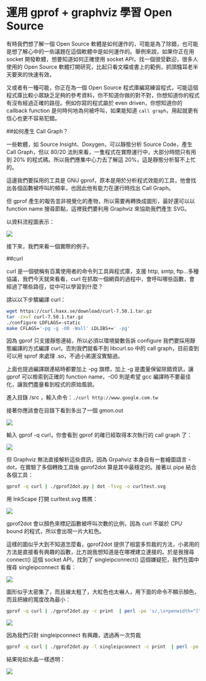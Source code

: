 # 運用 gprof + graphviz 學習 Open Source

有時我們想了解一個 Open Source 軟體是如何運作的，可能是為了除錯，也可能是想了解心中的一些議題在這個軟體中是如何運作的。舉例來說，如果你正在用 socket 開發軟體，想要知道如何正確使用 socket API，找一個很受歡迎，很多人使用的 Open Source 軟體打開研究，比起只看文檔或書上的範例，抓頭騷耳老半天要來的快速有效。

又或者有一種可能，你正在為一個 Open Source 程式庫編寫練習程式，可能這個程式庫比較小眾缺乏足夠的參考資料，你不知道你做的對不對，你想知道你的程式有沒有經過正確的路徑。例如你寫的程式屬於 even driven，你想知道你的 callback function 是何時何地為何被呼叫，如果能知道 `call graph`，用起就更有信心也更不容易犯錯。


##如何產生 Call Graph？


一些軟體，如 Source Insight、Doxygen，可以靜態分析 Source Code，產生 Call Graph，但以 80/20 法則來看，一隻程式在實際運行中，大部分時間只有用到 20% 的程式碼。所以我們應集中心力去了解這 20%，這是靜態分析幫不上忙的。

這邊我們要採用的工具是 GNU gprof，原本是用於分析程式效能的工具，他會找出各個函數被呼叫的頻率，也因此他有能力在運行時找出 Call Graph。

但 gprof 產生的報告並非視覺化的產物，所以需要再轉換成圖形，最好還可以以 function name 搜尋節點，這裡我們要利用 Graphviz 來協助我們產生 SVG。

以資料流程圖表示：

![](./images/1.png)

接下來，我們來看一個實際的例子。

##curl


curl 是一個號稱有百萬使用者的命令列工具與程式庫，支援 http, smtp, ftp...多種協議，我們今天就來看看，curl 在抓取一個網頁的過程中，會呼叫哪些函數，會經過了哪些路徑，從中可以學習到什麼？

請以以下步驟編譯 curl：

```sh
wget https://curl.haxx.se/download/curl-7.50.1.tar.gz
tar -zxvf curl-7.50.1.tar.gz
./configure LDFLAGS=-static
make CFLAGS='-pg -g -O0 -Wall' LDLIBS+=' -pg'
```

因為 gprof 只支援靜態連結，所以必須以環境變數告訴 configure 我們要採用靜態編譯的方式編譯 curl，否則我們就看不到 libcurl.so 中的 call graph，目前查到可以用 sprof 來處理 .so，不過小弟還沒實驗過。

上面也提過編譯跟連結時都要加上 -pg 旗標，加上 -g 是盡量保留除錯資訊，讓 gprof 可以檢索到正確的 function name，-O0 則是希望 gcc 編譯時不要最佳化，讓我們盡量看到程式的原始風貌。

進入目錄 /src ，輸入命令：`./curl http://www.google.com.tw`

接著你應該會在目錄下看到多出了一個 gmon.out

![](images/2.png)

輸入 gprof -q curl，你會看到 gprof 的確已經取得本次執行的 call graph 了：

![](images/3.png)

但 Graphviz 無法直接解析這些資訊，因為 Grpahviz 本身自有一套繪圖語言 - dot，在實驗了多個轉換工具後 gprof2dot 算是其中最穩定的。接著以 pipe 結合各個工具：

```sh
gprof -q curl | ./gprof2dot.py | dot -Tsvg -o curltest.svg
```

用 InkScape 打開 curltest.svg 瞧瞧：

![](images/4.png)


gprof2dot 會以顏色來標記函數被呼叫次數的比例，因為 curl 不屬於 CPU bound 的程式，所以會出現一片大紅色。

這樣的圖似乎大到不知道怎麼看，gprof2dot 提供了相當多剪裁的方法，小弟用的方法是直接看有興趣的函數，比方說我想知道是在哪裡建立連接的。於是我搜尋 connect() 這個 socket API，找到了 singleipconnect() 這個嫌疑犯，我們在圖中搜尋 singleipconnect 看看：

![](images/2016-9-3-07-28-57.png)



圖形似乎太密集了，而且線太粗了，大紅色也太嚇人，用下面的命令不顯示顏色，而且把線的寬度改為最小：

```sh
gprof -q curl | ./gprof2dot.py -c print  | perl -pe 's/,\s+penwidth="[\d.]+"//g' | dot -Tsvg -o curltest.svg
```

![](images/6.png)

因為我們只對 singleipconnect 有興趣，透過再一次剪裁

```sh
gprof -q curl | ./gprof2dot.py -l singleipconnect -c print  | perl -pe 's/,\s+penwidth="[\d.]+"//g' | dot -Tsvg -o curltest.svg
```

結果宛如水晶一樣透明：

![](images/curltest.png)
